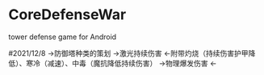 # CoreDefenseWar
tower defense game for Android 

#2021/12/8
  ->防御塔种类的策划
                  ->激光持续伤害  <-附带灼烧（持续伤害护甲降低）、寒冷（减速）、中毒（魔抗降低持续伤害）
                  ->物理爆发伤害  <-
